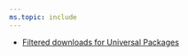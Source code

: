 ```yaml
---
ms.topic: include
---
```


- [Filtered downloads for Universal Packages](#filtered-downloads-for-universal-packages)